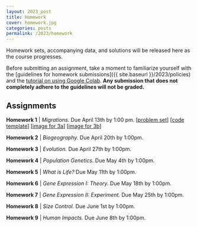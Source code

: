 ```yaml
---
layout: 2023_post
title: Homework
cover: homework.jpg
categories: posts
permalink: /2023/homework
---
```


Homework sets, accompanying data, and solutions will be released here as the course progresses.

Before submitting an assignment, take a moment to familiarize yourself with the [guidelines for homework submissions]({{ site.baseurl }}/2023/policies) and the [tutorial on using Google Colab](https://colab.research.google.com/drive/1fq_HaiuYb1L18uGcoA3eGs6taiUafR-6?usp=sharing). **Any submission that does not completely adhere to the guidelines will not be graded.**
 
## Assignments

**Homework 1** \| *Migrations.* Due April 13th by 1:00 pm. [[problem set](http://rpdata.caltech.edu/courses/bi1_2023/homework/wk1_migrations/hw1_migrations_PROBLEMS.pdf)] [[code template](https://colab.research.google.com/drive/1Ehk2WdWPd3pdxADoJWzATHOsOdncAW6J?usp=sharing)] [[image for 3a](http://rpdata.caltech.edu/courses/bi1_2023/homework/wk1_migrations/elephants_3a.jpg)] [[image for 3b](http://rpdata.caltech.edu/courses/bi1_2023/homework/wk1_migrations/elephants_3b.jpg)]

**Homework 2** \| *Biogeography.* Due April 20th by 1:00pm.

**Homework 3** \| *Evolution.* Due April 27th by 1:00pm.

**Homework 4** \| *Population Genetics.* Due May 4th by 1:00pm.

**Homework 5** \| *What is Life?* Due May 11th by 1:00pm.

**Homework 6** \| *Gene Expression I: Theory.* Due May 18th by 1:00pm.

**Homework 7** \| *Gene Expression II: Experiment.* Due May 25th by 1:00pm.

**Homework 8** \| *Size Control.* Due June 1st by 1:00pm.

**Homework 9** \| *Human Impacts.* Due June 8th by 1:00pm.